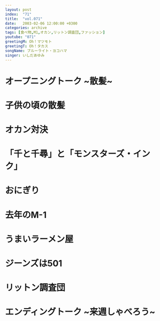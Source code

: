 ```yaml
---
layout: post
index:  "71"
title:  "vol.071"
date:   2003-02-06 12:00:00 +0300
categories: archive
tags: [食べ物,M1,オカン,リットン調査団,ファッション]
youtube: "071"
greetingM: Oh！マツモト
greetingT: Oh！タカス
songName: ブルーライト・ヨコハマ
singer: いしだあゆみ
---
```


# オープニングトーク ~散髪~


# 子供の頃の散髪


# オカン対決


# 「千と千尋」と「モンスターズ・インク」


# おにぎり


# 去年のM-1


# うまいラーメン屋


# ジーンズは501


# リットン調査団


# エンディングトーク ~来週しゃべろう~
